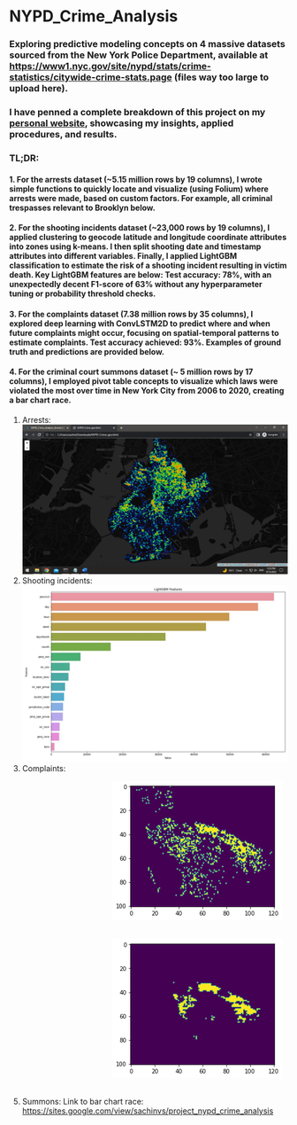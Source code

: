 # NYPD_Crime_Analysis

### Exploring predictive modeling concepts on 4 massive datasets sourced from the New York Police Department, available at https://www1.nyc.gov/site/nypd/stats/crime-statistics/citywide-crime-stats.page (files way too large to upload here).
### I have penned a complete breakdown of this project on my [personal website](https://sites.google.com/view/sachinvs/project_nypd_crime_analysis), showcasing my insights, applied procedures, and results.

### TL;DR:
#### 1. For the arrests dataset (~5.15 million rows by 19 columns), I wrote simple functions to quickly locate and visualize (using Folium) where arrests were made, based on custom factors. For example, all criminal trespasses relevant to Brooklyn below.
#### 2. For the shooting incidents dataset (~23,000 rows by 19 columns), I applied clustering to geocode latitude and longitude coordinate attributes into zones using k-means. I then split shooting date and timestamp attributes into different variables. Finally, I applied LightGBM classification to estimate the risk of a shooting incident resulting in victim death. Key LightGBM features are below: Test accuracy: 78%, with an unexpectedly decent F1-score of 63% without any hyperparameter tuning or probability threshold checks.
#### 3. For the complaints dataset (7.38 million rows by 35 columns), I explored deep learning with ConvLSTM2D to predict where and when future complaints might occur, focusing on spatial-temporal patterns to estimate complaints. Test accuracy achieved: 93%. Examples of ground truth and predictions are provided below.
#### 4. For the criminal court summons dataset (~ 5 million rows by 17 columns), I employed pivot table concepts to visualize which laws were violated the most over time in New York City from 2006 to 2020, creating a bar chart race.


1. Arrests: 
![Folium Viz](/Capture_folium.PNG "Screenshot")
2. Shooting incidents: 
![LightGBM features](/lgbm_importances_shootings.jpg "Screenshot")
3. Complaints:

&emsp;&emsp;&emsp;&emsp;&emsp;&emsp;&emsp;&emsp;&emsp;&emsp;&emsp;&emsp;&emsp; ![Ground truth](/download.png "Screenshot") &emsp; 

&emsp;&emsp;&emsp;&emsp;&emsp;&emsp;&emsp;&emsp;&emsp;&emsp;&emsp;&emsp;&emsp; ![Prediction](/download_p.png "Screenshot") &emsp; 

5. Summons: 
Link to bar chart race: https://sites.google.com/view/sachinvs/project_nypd_crime_analysis
